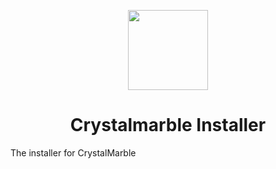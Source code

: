 <p align="center">
  <img src="https://github.com/user-attachments/assets/05e3afcc-fbd4-4985-a13b-1b5fdbcd5c3c" height="128" width="128" />
  <h1 align="center">Crystalmarble Installer</h1>
</p>

The installer for CrystalMarble
